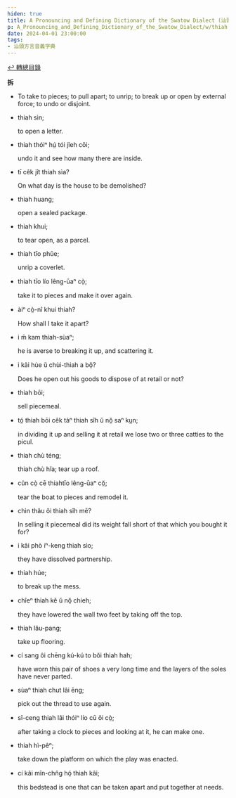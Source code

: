 ```yaml
---
hiden: true
title: A Pronouncing and Defining Dictionary of the Swatow Dialect (汕頭方言音義字典) / thiah
p: A_Pronouncing_and_Defining_Dictionary_of_the_Swatow_Dialect/w/thiah
date: 2024-04-01 23:00:00
tags: 
- 汕頭方言音義字典
---
```


[↩️ 轉總目錄](/A_Pronouncing_and_Defining_Dictionary_of_the_Swatow_Dialect)


**拆**
- To take to pieces; to pull apart; to unrip; to break up or open by external force; to undo or disjoint.

- thiah sìn;

  to open a letter.

- thiah thóiⁿ hṳ́ tói jîeh cōi;

  undo it and see how many there are inside.

- tī cêk jît thiah sìa?

  On what day is the house to be demolished?

- thiah huang;

  open a sealed package.

- thiah khui;

  to tear open, as a parcel.

- thiah tīo phŭe;

  unrip a coverlet.

- thiah tīo lío lêng-ūaⁿ cò̤;

  take it to pieces and make it over again.

- àiⁿ cò̤-nî khui thiah?

  How shall I take it apart?

- i m̄ kam thiah-sùaⁿ;

  he is averse to breaking it up, and scattering it.

- i kâi hùe ŭ chùi-thiah a bô̤?

  Does he open out his goods to dispose of at retail or not?

- thiah bōi;

  sell piecemeal.

- tó̤ thiah bōi cêk tàⁿ thiah sîh ŭ nŏ̤ saⁿ kṳn;

  in dividing it up and selling it at retail we lose two or three catties to the picul.

- thiah chù téng;

  thiah chù hĭa; tear up a roof.

- cûn cò̤ cē thiahtīo lêng-ūaⁿ cŏ̤;

  tear the boat to pieces and remodel it.

- chìn thâu ŏi thiah sîh mē?

  In selling it piecemeal did its weight fall short of that which you bought it for?

- i kâi phò íⁿ-keng thiah sìo;

  they have dissolved partnership.

- thiah húe;

  to break up the mess.

- chîeⁿ thiah kĕ ŭ nŏ̤ chieh;

  they have lowered the wall two feet by taking off the top.

- thiah lău-pang;

  take up flooring.

- cí sang ôi chēng kú-kú to bŏi thiah hah;

  have worn this pair of shoes a very long time and the layers of the soles have never parted.

- sùaⁿ thiah chut lâi ēng;

  pick out the thread to use again.

- sî-ceng thiah lâi thóiⁿ lío cū ŏi cò̤;

  after taking a clock to pieces and looking at it, he can make one.

- thiah hì-pêⁿ;

  take down the  platform on which the play was enacted.

- cí kâi mîn-chn̂g hó̤ thiah kâi;

  this bedstead is one that can be taken apart and put together at needs.